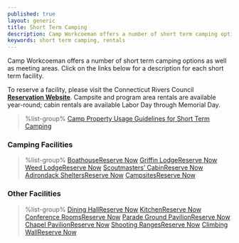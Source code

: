 ```yaml
---
published: true
layout: generic
title: Short Term Camping
description: Camp Workcoeman offers a number of short term camping options as well as meeting areas. View a description for each short term facility.
keywords: short term camping, rentals
---
```


Camp Workcoeman offers a number of short term camping options as well as
meeting areas. Click on the links below for a description for each short term
facility.

<div class="alert alert-info"><p>To reserve a facility, please visit the Connecticut Rivers Council <strong><a href="https://campreservation.com/066/Camps/636">Reservation Website</a></strong>. Campsite and program area rentals are available year-round; cabin rentals are available Labor Day through Memorial Day.</p></div>

> %list-group%
> <a href="{{ site.url }}/pdf/2018/facility-usage-policy.pdf" class="list-group-item">Camp Property Usage Guidelines for Short Term Camping</a>

### Camping Facilities

> %list-group%
> <span class="list-group-item modified-list-group-item"><a href="boathouse/" class="list-group-item modified-list-group-item-2">Boathouse</a><a href="https://campreservation.com/066/Camps/636" class="btn btn-primary btn-xs pull-right modified-button">Reserve Now</a></span>
> <span class="list-group-item modified-list-group-item"><a href="griffin-lodge/" class="list-group-item modified-list-group-item-2">Griffin Lodge</a><a href="https://campreservation.com/066/Camps/636" class="btn btn-primary btn-xs pull-right modified-button">Reserve Now</a></span>
> <span class="list-group-item modified-list-group-item"><a href="weed-lodge/" class="list-group-item modified-list-group-item-2">Weed Lodge</a><a href="https://campreservation.com/066/Camps/636" class="btn btn-primary btn-xs pull-right modified-button">Reserve Now</a></span>
> <span class="list-group-item modified-list-group-item"><a href="scoutmasters-cabin/" class="list-group-item modified-list-group-item-2">Scoutmasters&rsquo; Cabin</a><a href="https://campreservation.com/066/Camps/636" class="btn btn-primary btn-xs pull-right modified-button">Reserve Now</a></span>
> <span class="list-group-item modified-list-group-item"><a href="adirondack-shelters/" class="list-group-item modified-list-group-item-2">Adirondack Shelters</a><a href="https://campreservation.com/066/Camps/636" class="btn btn-primary btn-xs pull-right modified-button">Reserve Now</a></span>
> <span class="list-group-item modified-list-group-item"><a href="campsites/" class="list-group-item modified-list-group-item-3">Campsites</a><a href="https://campreservation.com/066/Camps/636" class="btn btn-primary btn-xs pull-right modified-button">Reserve Now</a></span>

### Other Facilities

> %list-group%
> <span class="list-group-item modified-list-group-item"><a href="dining-hall/" class="list-group-item modified-list-group-item-2">Dining Hall</a><a href="https://campreservation.com/066/Camps/636" class="btn btn-primary btn-xs pull-right modified-button">Reserve Now</a></span>
> <span class="list-group-item modified-list-group-item"><a href="kitchen/" class="list-group-item modified-list-group-item-2">Kitchen</a><a href="https://campreservation.com/066/Camps/636" class="btn btn-primary btn-xs pull-right modified-button">Reserve Now</a></span>
> <span class="list-group-item modified-list-group-item"><a href="conference-rooms/" class="list-group-item modified-list-group-item-2">Conference Rooms</a><a href="https://campreservation.com/066/Camps/636" class="btn btn-primary btn-xs pull-right modified-button">Reserve Now</a></span>
> <span class="list-group-item modified-list-group-item"><a href="parade-ground-pavilion/" class="list-group-item modified-list-group-item-2">Parade Ground Pavilion</a><a href="https://campreservation.com/066/Camps/636" class="btn btn-primary btn-xs pull-right modified-button">Reserve Now</a></span>
> <span class="list-group-item modified-list-group-item"><a href="chapel/" class="list-group-item modified-list-group-item-2">Chapel Pavilion</a><a href="https://campreservation.com/066/Camps/636" class="btn btn-primary btn-xs pull-right modified-button">Reserve Now</a></span>
> <span class="list-group-item modified-list-group-item"><a href="shooting-ranges/" class="list-group-item modified-list-group-item-2">Shooting Ranges</a><a href="mailto:jseiser@campworkcoeman.org?subject=Shooting Range Reservation" class="btn btn-primary btn-xs pull-right modified-button">Reserve Now</a></span>
> <span class="list-group-item modified-list-group-item"><a href="climbing-wall/" class="list-group-item modified-list-group-item-3">Climbing Wall</a><a href="mailto:jseiser@campworkcoeman.org?subject=Climbing Wall Reservation" class="btn btn-primary btn-xs pull-right modified-button">Reserve Now</a></span>
